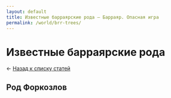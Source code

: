 ```yaml
---
layout: default
title: Известные барраярские рода — Барраяр. Опасная игра
permalink: /world/brr-trees/
---
```


# Известные барраярские рода

&larr; [Назад к списку статей](/world/)

## Род Форкозлов
